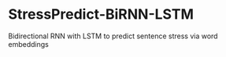 # StressPredict-BiRNN-LSTM
Bidirectional RNN with LSTM to predict sentence stress via word embeddings
